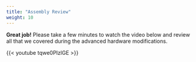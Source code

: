 ```yaml
---
title: "Assembly Review"
weight: 10
---
```


**Great job!** Please take a few minutes to watch the video below and
review all that we covered during the advanced hardware modifications.

{{< youtube tqwe0PIzlGE >}}

